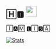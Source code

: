 ## 🄷🅸︎  <img src="https://v-phinf.pstatic.net/20201218_243/16082541076515xLjd_GIF/vlive_photo_1608253550987.gif" width="30px">





🄸🅰︎🄼 🅻︎🄸🆂︎🄰


[![Stats](https://github-readme-stats.vercel.app/api?username=LISA-KOREA&hide=prs&count_public=true&show_icons=true&theme=algolia)](https://github.com/anuraghazra/github-readme-stats)
